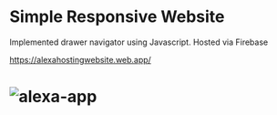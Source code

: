 # Simple Responsive Website

Implemented drawer navigator using Javascript. 
Hosted via Firebase 

https://alexahostingwebsite.web.app/

# ![alexa-app](https://user-images.githubusercontent.com/69285218/112282046-b056fe00-8cc1-11eb-9e16-433a8316e214.gif)
